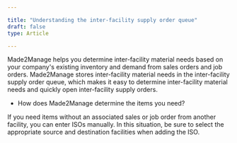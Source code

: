 ```yaml
---

title: "Understanding the inter-facility supply order queue"
draft: false
type: Article

---
```


Made2Manage helps you determine inter-facility material needs based on your company's existing inventory and demand from sales orders and job orders. Made2Manage stores inter-facility material needs in the inter-facility supply order queue, which makes it easy to determine inter-facility material needs and quickly open inter-facility supply orders.

- How does Made2Manage determine the items you need?

If you need items without an associated sales or job order from another facility, you can enter ISOs manually. In this situation, be sure to select the appropriate source and destination facilities when adding the ISO.

​